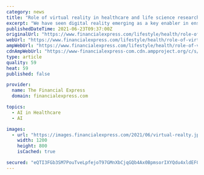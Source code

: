 ```yaml
---
category: news
title: "Role of virtual reality in healthcare and life science research"
excerpt: "We have seen digital reality emerging as a key enabler in ensuring an enhanced customer experience and business continuity amid the pandemic."
publishedDateTime: 2021-06-23T09:37:00Z
originalUrl: "https://www.financialexpress.com/lifestyle/health/role-of-virtual-reality-in-healthcare-and-life-science-research/2276874/"
webUrl: "https://www.financialexpress.com/lifestyle/health/role-of-virtual-reality-in-healthcare-and-life-science-research/2276874/"
ampWebUrl: "https://www.financialexpress.com/lifestyle/health/role-of-virtual-reality-in-healthcare-and-life-science-research/2276874/lite/"
cdnAmpWebUrl: "https://www-financialexpress-com.cdn.ampproject.org/c/s/www.financialexpress.com/lifestyle/health/role-of-virtual-reality-in-healthcare-and-life-science-research/2276874/lite/"
type: article
quality: 59
heat: 59
published: false

provider:
  name: The Financial Express
  domain: financialexpress.com

topics:
  - AI in Healthcare
  - AI

images:
  - url: "https://images.financialexpress.com/2021/06/virtual-realty.jpg"
    width: 1200
    height: 800
    isCached: true

secured: "eQTI3FGb3SM7PouTveLpfejoT97GMnXbCjqGQb4Ax0BpmsorIXYQdu4xldEF0a87OyoKj7vy83FQRnJUgQlRwIXWfjyn1u2GrPD4xGjzaZj8NVb4yM2vp6b4sJpLk3f6OPjWf8STzWZfG9DJyPLawvQWIuzbfqmUkL5ZyMvxMch7g0lOL6gNDKdPFOPL9QGk7pGv2+SZjBOViuHKJ2GNumGNC8/Uz+OaFDdi1XZt6Q1KRAqErCt+mBrAkaLcxWdynXTVqTlUg8Ow62W0T6+TJoXsatQjN8xcnjdLbCgtj5vmc0Fl7KwcEolAqIsmREWdHuHp0iLh3tvdEX7DGo+96N0S2VxLPvDWJxOcv5JMPO4=;X1kUWoPcZvr6fxRWAgGStA=="
---
```


